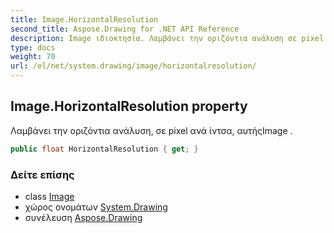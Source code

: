 ```yaml
---
title: Image.HorizontalResolution
second_title: Aspose.Drawing for .NET API Reference
description: Image ιδιοκτησία. Λαμβάνει την οριζόντια ανάλυση σε pixel ανά ίντσα αυτήςImage .
type: docs
weight: 70
url: /el/net/system.drawing/image/horizontalresolution/
---
```

## Image.HorizontalResolution property

Λαμβάνει την οριζόντια ανάλυση, σε pixel ανά ίντσα, αυτήςImage .

```csharp
public float HorizontalResolution { get; }
```

### Δείτε επίσης

* class [Image](../)
* χώρος ονομάτων [System.Drawing](../../image/)
* συνέλευση [Aspose.Drawing](../../../)


